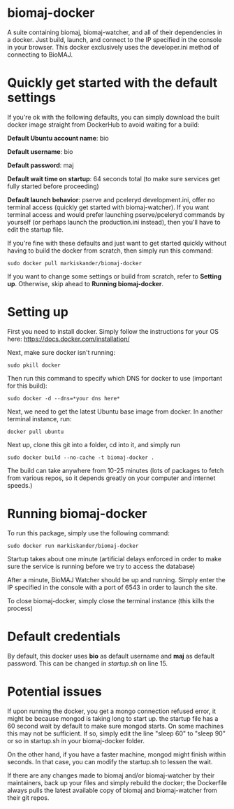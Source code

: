 # biomaj-docker
A suite containing biomaj, biomaj-watcher, and all of their dependencies in a docker. Just build, launch, and connect to the IP specified in the console in your browser. This docker exclusively uses the developer.ini method of connecting to BioMAJ.

# Quickly get started with the default settings
If you're ok with the following defaults, you can simply download the built docker image straight from DockerHub to avoid waiting for a build:

**Default Ubuntu account name**: bio

**Default username**: bio

**Default password**: maj

**Default wait time on startup**: 64 seconds total (to make sure services get fully started before proceeding)

**Default launch behavior**: pserve and pceleryd development.ini, offer no terminal access (quickly get started with biomaj-watcher). If you want terminal access and would prefer launching pserve/pceleryd commands by yourself (or perhaps launch the production.ini instead), then you'll have to edit the startup file.

If you're fine with these defaults and just want to get started quickly without having to build the docker from scratch, then simply run this command:

    sudo docker pull markiskander/biomaj-docker

If you want to change some settings or build from scratch, refer to **Setting up**. Otherwise, skip ahead to **Running biomaj-docker**.

# Setting up
First you need to install docker. Simply follow the instructions for your OS here: https://docs.docker.com/installation/

Next, make sure docker isn't running:

    sudo pkill docker

Then run this command to specify which DNS for docker to use (important for this build):

    sudo docker -d --dns=*your dns here*
    
Next, we need to get the latest Ubuntu base image from docker. In another terminal instance, run:

    docker pull ubuntu

Next up, clone this git into a folder, cd into it, and simply run 

    sudo docker build --no-cache -t biomaj-docker .

The build can take anywhere from 10-25 minutes (lots of packages to fetch from various repos, so it depends greatly on your computer and internet speeds.)

# Running biomaj-docker
To run this package, simply use the following command: 

    sudo docker run markiskander/biomaj-docker

Startup takes about one minute (artificial delays enforced in order to make sure the service is running before we try to access the database)

After a minute, BioMAJ Watcher should be up and running. Simply enter the IP specified in the console with a port of 6543 in order to launch the site.

To close biomaj-docker, simply close the terminal instance (this kills the process)

# Default credentials
By default, this docker uses **bio** as default username and **maj** as default password. This can be changed in *startup.sh* on line 15.

# Potential issues
If upon running the docker, you get a mongo connection refused error, it might be because mongod is taking long to start up. the startup file has a 60 second wait by default to make sure mongod starts. On some machines this may not be sufficient. If so, simply edit the line "sleep 60" to "sleep 90" or so in startup.sh in your biomaj-docker folder.

On the other hand, if you have a faster machine, mongod might finish within seconds. In that case, you can modify the startup.sh to lessen the wait.

If there are any changes made to biomaj and/or biomaj-watcher by their maintainers, back up your files and simply rebuild the docker; the Dockerfile always pulls the latest available copy of biomaj and biomaj-watcher from their git repos.
